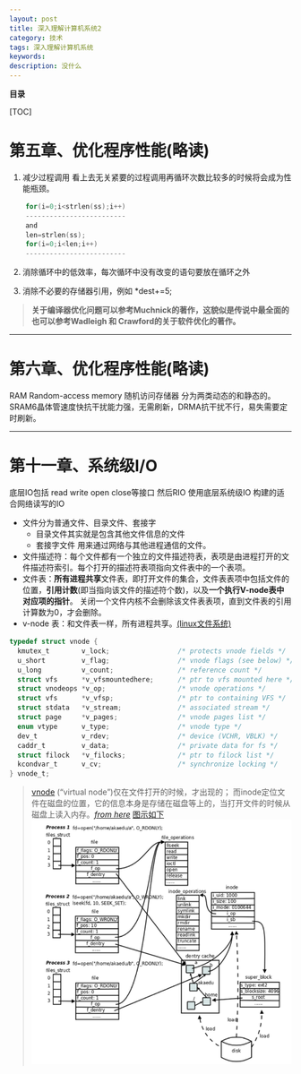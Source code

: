 ```yaml
---
layout: post
title: 深入理解计算机系统2
category: 技术
tags: 深入理解计算机系统
keywords: 
description: 没什么
---
```


 **目录**

 [TOC]


# 第五章、优化程序性能(略读)
1. 减少过程调用
看上去无关紧要的过程调用再循环次数比较多的时候将会成为性能瓶颈。
```c
    for(i=0;i<strlen(ss);i++)
    -------------------------
    and
    len=strlen(ss);
    for(i=0;i<len;i++)
    -------------------------
``` 
2. 消除循环中的低效率，每次循环中没有改变的语句要放在循环之外  

3. 消除不必要的存储器引用，例如 *dest+=5;
>  **关于编译器优化问题可以参考Muchnick的著作，这貌似是传说中最全面的**
>  **也可以参考Wadleigh 和 Crawford的关于软件优化的著作。**

-----------------------

# 第六章、优化程序性能(略读)
RAM Random-access memory 随机访问存储器 分为两类动态的和静态的。 SRAM6晶体管速度快抗干扰能力强，无需刷新，DRMA抗干扰不行，易失需要定时刷新。

------------------------------------

# 第十一章、系统级I/O
底层IO包括 read write open close等接口
然后RIO    使用底层系统级IO 构建的适合网络读写的IO

* 文件分为普通文件、目录文件、套接字
    - 目录文件其实就是包含其他文件信息的文件
    - 套接字文件 用来通过网络与其他进程通信的文件。
* 文件描述符：每个文件都有一个独立的文件描述符表，表项是由进程打开的文件描述符索引。每个打开的描述符表项指向文件表中的一个表项。
* 文件表：**所有进程共享**文件表，即打开文件的集合，文件表表项中包括文件的位置，**引用计数**(即当指向该文件的描述符个数)，以及**一个执行V-node表中对应项的指针**。
关闭一个文件内核不会删除该文件表表项，直到文件表的引用计算数为0，才会删除。
* v-node 表：和文件表一样，所有进程共享。[(linux文件系统)](https://github.com/torvalds/linux/tree/master/fs)
```c
typedef struct vnode {
  kmutex_t        v_lock;                 /* protects vnode fields */
  u_short         v_flag;                 /* vnode flags (see below) */
  u_long          v_count;                /* reference count */
  struct vfs      *v_vfsmountedhere;      /* ptr to vfs mounted here */
  struct vnodeops *v_op;                  /* vnode operations */
  struct vfs      *v_vfsp;                /* ptr to containing VFS */
  struct stdata   *v_stream;              /* associated stream */
  struct page     *v_pages;               /* vnode pages list */
  enum vtype      v_type;                 /* vnode type */
  dev_t           v_rdev;                 /* device (VCHR, VBLK) */
  caddr_t         v_data;                 /* private data for fs */
  struct filock   *v_filocks;             /* ptr to filock list */
  kcondvar_t      v_cv;                   /* synchronize locking */
} vnode_t;
```

>[vnode](http://everything2.com/title/vnode) (“virtual node”)仅在文件打开的时候，才出现的；
而inode定位文件在磁盘的位置，它的信息本身是存储在磁盘等上的，当打开文件的时候从磁盘上读入内存。[*from here*](http://blog.csdn.net/jnu_simba/article/details/8806654)
[图示如下](http://img.my.csdn.net/uploads/201304/15/1366041111_3148.png) ![tupina](/public/img/pic/filedescriptor.png)























<!-- 
<meta http-equiv="refresh" content="1"> -->